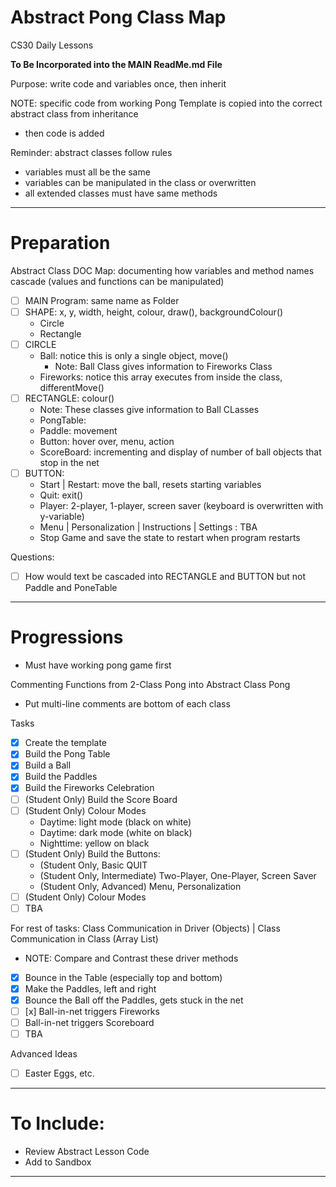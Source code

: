 # Abstract Pong Class Map
CS30 Daily Lessons

**To Be Incorporated into the MAIN ReadMe.md File**

Purpose: write code and variables once, then inherit

NOTE: specific code from working Pong Template is copied into the correct abstract class from inheritance
- then code is added

Reminder: abstract classes follow rules
- variables must all be the same
- variables can be manipulated in the class or overwritten
- all extended classes must have same methods

---

# Preparation

Abstract Class DOC Map: documenting how variables and method names cascade (values and functions can be manipulated)
- [ ] MAIN Program: same name as Folder
- [ ] SHAPE: x, y, width, height, colour, draw(), backgroundColour()
  - Circle
  - Rectangle
- [ ] CIRCLE
  - Ball: notice this is only a single object, move()
	- Note: Ball Class gives information to Fireworks Class
  - Fireworks: notice this array executes from inside the class, differentMove()
- [ ] RECTANGLE: colour()
  - Note: These classes give information to Ball CLasses
  - PongTable: 
  - Paddle: movement
  - Button: hover over, menu, action
  - ScoreBoard: incrementing and display of number of ball objects that stop in the net
- [ ] BUTTON:
  - Start | Restart: move the ball, resets starting variables
  - Quit: exit()
  - Player: 2-player, 1-player, screen saver (keyboard is overwritten with y-variable)
  - Menu | Personalization | Instructions | Settings : TBA
  - Stop Game and save the state to restart when program restarts

Questions:
- [ ] How would text be cascaded into RECTANGLE and BUTTON but not Paddle and PoneTable

---

# Progressions
- Must have working pong game first

Commenting Functions from 2-Class Pong into Abstract Class Pong
- Put multi-line comments are bottom of each class

Tasks
- [x] Create the template
- [x] Build the Pong Table 
- [x] Build a Ball
- [x] Build the Paddles
- [x] Build the Fireworks Celebration
- [ ] (Student Only) Build the Score Board
- [ ] (Student Only) Colour Modes
  - Daytime: light mode (black on white)
  - Daytime: dark mode (white on black)
  - Nighttime: yellow on black
- [ ] (Student Only) Build the Buttons:
  - (Student Only, Basic QUIT
  - (Student Only, Intermediate) Two-Player, One-Player, Screen Saver
  - (Student Only, Advanced) Menu, Personalization
- [ ] (Student Only) Colour Modes
- [ ] TBA

For rest of tasks: Class Communication in Driver (Objects) | Class Communication in Class (Array List)
- NOTE: Compare and Contrast these driver methods
- [x] Bounce in the Table (especially top and bottom)
- [x] Make the Paddles, left and right
- [x] Bounce the Ball off the Paddles, gets stuck in the net
- [ ] [x] Ball-in-net triggers Fireworks
- [ ] Ball-in-net triggers Scoreboard
- [ ] TBA

Advanced Ideas
- [ ] Easter Eggs, etc.

---

# To Include: 
- Review Abstract Lesson Code
- Add to Sandbox

---
